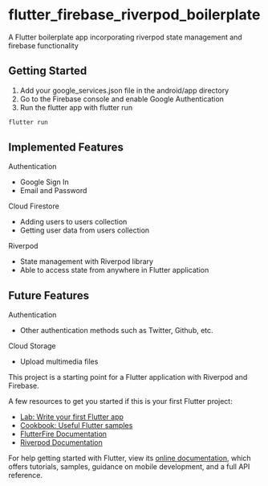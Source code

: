 # flutter_firebase_riverpod_boilerplate

A Flutter boilerplate app incorporating riverpod state management and firebase functionality

## Getting Started

1. Add your google_services.json file in the android/app directory
2. Go to the Firebase console and enable Google Authentication 
3. Run the flutter app with flutter run
```cmd
flutter run
```

## Implemented Features

Authentication
- Google Sign In
- Email and Password 

Cloud Firestore
- Adding users to users collection
- Getting user data from users collection

Riverpod
- State management with Riverpod library
- Able to access state from anywhere in Flutter application


## Future Features
Authentication
- Other authentication methods such as Twitter, Github, etc.

Cloud Storage
- Upload multimedia files


This project is a starting point for a Flutter application with Riverpod and Firebase.

A few resources to get you started if this is your first Flutter project:

- [Lab: Write your first Flutter app](https://flutter.dev/docs/get-started/codelab)
- [Cookbook: Useful Flutter samples](https://flutter.dev/docs/cookbook)
- [FlutterFire Documentation](https://firebase.flutter.dev/docs/overview/)
- [Riverpod Documentation](https://riverpod.dev/docs/getting_started/)

For help getting started with Flutter, view its
[online documentation](https://flutter.dev/docs), which offers tutorials,
samples, guidance on mobile development, and a full API reference.
